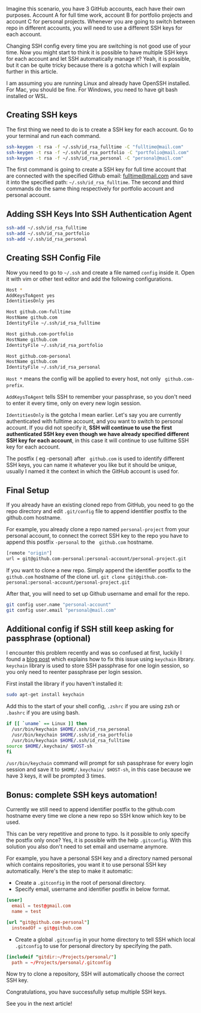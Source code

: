 Imagine this scenario, you have 3 GitHub accounts, each have their own purposes. Account A for full time work, account B for portfolio projects and account C for personal projects. Whenever you are going to switch between repo in different accounts, you will need to use a different SSH keys for each account.

Changing SSH config every time you are switching is not good use of your time. Now you might start to think it is possible to have multiple SSH keys for each account and let SSH automatically manage it? Yeah, it is possible, but it can be quite tricky because there is a gotcha which I will explain further in this article.

I am assuming you are running Linux and already have OpenSSH installed. For Mac, you should be fine. For Windows, you need to have git bash installed or WSL.

## Creating SSH keys

The first thing we need to do is to create a SSH key for each account.
Go to your terminal and run each command.

```bash
ssh-keygen -t rsa -f ~/.ssh/id_rsa_fulltime -C "fulltime@mail.com"
ssh-keygen -t rsa -f ~/.ssh/id_rsa_portfolio -C "portfolio@mail.com"
ssh-keygen -t rsa -f ~/.ssh/id_rsa_personal -C "personal@mail.com"
```

The first command is going to create a SSH key for full time account that are connected with the specified Github email: fulltime@mail.com and save it into the specified path: `~/.ssh/id_rsa_fulltime`.
The second and third commands do the same thing respectively for portfolio account and personal account.

## Adding SSH Keys Into SSH Authentication Agent

```bash
ssh-add ~/.ssh/id_rsa_fulltime
ssh-add ~/.ssh/id_rsa_portfolio
ssh-add ~/.ssh/id_rsa_personal
```

## Creating SSH Config File

Now you need to go to `~/.ssh` and create a file named `config` inside it. Open it with vim or other text editor and add the following configurations.

```bash
Host *
AddKeysToAgent yes
IdentitiesOnly yes

Host github.com-fulltime
HostName github.com
IdentityFile ~/.ssh/id_rsa_fulltime

Host github.com-portfolio
HostName github.com
IdentityFile ~/.ssh/id_rsa_portfolio

Host github.com-personal
HostName github.com
IdentityFile ~/.ssh/id_rsa_personal
```

`Host *` means the config will be applied to every host, not only ` github.com-prefix`.

`AddKeysToAgent` tells SSH to remember your passphrase, so you don't need to enter it every time, only on every new login session.

`IdentitiesOnly` is the gotcha I mean earlier. Let's say you are currently authenticated with fulltime account, and you want to switch to personal account. If you did not specify it, **SSH will continue to use the first authenticated SSH key even though we have already specified different SSH key for each account**, in this case it will continue to use fulltime SSH key for each account.

The postfix ( eg -personal) after ` github.com` is used to identify different SSH keys, you can name it whatever you like but it should be unique, usually I named it the context in which the GitHub account is used for.

## Final Setup

If you already have an existing cloned repo from GitHub, you need to go the repo directory and edit `.git/config` file to append identifier postfix to the github.com hostname.

For example, you already clone a repo named `personal-project` from your personal account, to connect the correct SSH key to the repo you have to append this postfix `-personal` to the ` github.com` hostname.

```bash
[remote "origin"]
url = git@github.com-personal:personal-account/personal-project.git
```

If you want to clone a new repo. Simply append the identifier postfix to the `github.com` hostname of the clone url.
`git clone git@github.com-personal:personal-account/personal-project.git`

After that, you will need to set up Github username and email for the repo.

```bash
git config user.name "personal-account"
git config user.email "personal@mail.com"
```

## Additional config if SSH still keep asking for passphrase (optional)

I encounter this problem recently and was so confused at first, luckily I found a [blog post](https://junyonglee.me/ssh/How-to-permanently-add-private-key-passphrase-to-ssh-agent/) which explains how to fix this issue using `keychain` library. `keychain` library is used to
store SSH passphrase for one login session, so you only need to reenter passphrase per login session.

First install the library if you haven't installed it:

```bash
sudo apt-get install keychain
```

Add this to the start of your shell config, `.zshrc` if you are using zsh or `.bashrc` if you are using bash.

```bash
if [[ `uname` == Linux ]] then
  /usr/bin/keychain $HOME/.ssh/id_rsa_personal
  /usr/bin/keychain $HOME/.ssh/id_rsa_portfolio
  /usr/bin/keychain $HOME/.ssh/id_rsa_fulltime
source $HOME/.keychain/ $HOST-sh
fi
```

`/usr/bin/keychain` command will prompt for ssh passphrase for every login session and save it to `$HOME/.keychain/ $HOST-sh`, in this case because we have 3 keys, it will be prompted 3 times.

## Bonus: complete SSH keys automation!

Currently we still need to append identifier postfix to the github.com hostname every time we clone a new repo so SSH know which key to be used.

This can be very repetitive and prone to typo. Is it possible to only specify the postfix only once? Yes, it is possible with the help `.gitconfig`. With this solution you also don't need to set email and username anymore.

For example, you have a personal SSH key and a directory named personal which contains repositories, you want it to use personal SSH key automatically. Here's the step to make it automatic:

- Create a `.gitconfig` in the root of personal directory.
- Specify email, username and identifier postfix in below format.

```conf
[user]
  email = test@gmail.com
  name = test

[url "git@github.com-personal"]
  insteadOf = git@github.com
```

- Create a global `.gitconfig` in your home directory to tell SSH which local `.gitconfig` to use for personal directory by specifying the path.

```conf
[includeif "gitdir:~/Projects/personal/"]
  path = ~/Projects/personal/.gitconfig
```

Now try to clone a repository, SSH will automatically choose the correct SSH key.

Congratulations, you have successfully setup multiple SSH keys.

See you in the next article!
